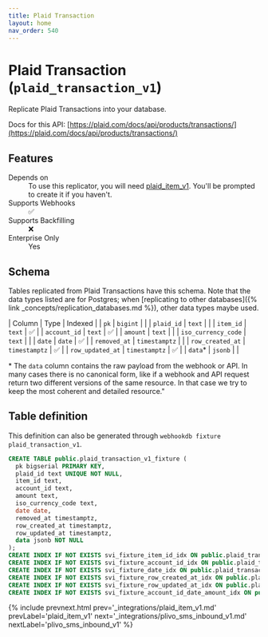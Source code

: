 ```yaml
---
title: Plaid Transaction
layout: home
nav_order: 540
---
```


# Plaid Transaction (`plaid_transaction_v1`)

Replicate Plaid Transactions into your database.

Docs for this API: [https://plaid.com/docs/api/products/transactions/](https://plaid.com/docs/api/products/transactions/)

## Features

<dl>
<dt>Depends on</dt>
<dd>To use this replicator, you will need <a href="{% link _integrations/plaid_item_v1.md %}">plaid_item_v1</a>. You'll be prompted to create it if you haven't.</dd>

<dt>Supports Webhooks</dt>
<dd>✅</dd>
<dt>Supports Backfilling</dt>
<dd>❌</dd>
<dt>Enterprise Only</dt>
<dd>Yes</dd>

</dl>

## Schema

Tables replicated from Plaid Transactions have this schema.
Note that the data types listed are for Postgres;
when [replicating to other databases]({% link _concepts/replication_databases.md %}),
other data types maybe used.

| Column | Type | Indexed |
| `pk` | `bigint` |  |
| `plaid_id` | `text` |  |
| `item_id` | `text` | ✅ |
| `account_id` | `text` | ✅ |
| `amount` | `text` |  |
| `iso_currency_code` | `text` |  |
| `date` | `date` | ✅ |
| `removed_at` | `timestamptz` |  |
| `row_created_at` | `timestamptz` | ✅ |
| `row_updated_at` | `timestamptz` | ✅ |
| `data`* | `jsonb` |  |

<span class="fs-3">* The `data` column contains the raw payload from the webhook or API.
In many cases there is no canonical form, like if a webhook and API request return
two different versions of the same resource.
In that case we try to keep the most coherent and detailed resource."</span>

## Table definition

This definition can also be generated through `webhookdb fixture plaid_transaction_v1`.

```sql
CREATE TABLE public.plaid_transaction_v1_fixture (
  pk bigserial PRIMARY KEY,
  plaid_id text UNIQUE NOT NULL,
  item_id text,
  account_id text,
  amount text,
  iso_currency_code text,
  date date,
  removed_at timestamptz,
  row_created_at timestamptz,
  row_updated_at timestamptz,
  data jsonb NOT NULL
);
CREATE INDEX IF NOT EXISTS svi_fixture_item_id_idx ON public.plaid_transaction_v1_fixture (item_id);
CREATE INDEX IF NOT EXISTS svi_fixture_account_id_idx ON public.plaid_transaction_v1_fixture (account_id);
CREATE INDEX IF NOT EXISTS svi_fixture_date_idx ON public.plaid_transaction_v1_fixture (date);
CREATE INDEX IF NOT EXISTS svi_fixture_row_created_at_idx ON public.plaid_transaction_v1_fixture (row_created_at);
CREATE INDEX IF NOT EXISTS svi_fixture_row_updated_at_idx ON public.plaid_transaction_v1_fixture (row_updated_at);
CREATE INDEX IF NOT EXISTS svi_fixture_account_id_date_amount_idx ON public.plaid_transaction_v1_fixture (account_id, date, amount);
```

{% include prevnext.html prev='_integrations/plaid_item_v1.md' prevLabel='plaid_item_v1' next='_integrations/plivo_sms_inbound_v1.md' nextLabel='plivo_sms_inbound_v1' %}
